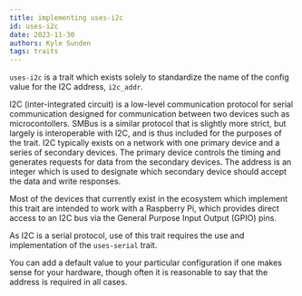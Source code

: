 ```yaml
---
title: implementing uses-i2c
id: uses-i2c
date: 2023-11-30
authors: Kyle Sunden
tags: traits
---
```



`uses-i2c` is a trait which exists solely to standardize the name of the
config value for the I2C address, `i2c_addr`.

I2C (inter-integrated circuit) is a low-level communication protocol for
serial communication designed for communication between two devices such
as microcontollers. SMBus is a similar protocol that is
slightly more strict, but largely is interoperable with I2C, and is thus
included for the purposes of the trait. I2C typically exists on a
network with one primary device and a series of secondary devices. The
primary device controls the timing and generates requests for data from
the secondary devices. The address is an integer which is used to
designate which secondary device should accept the data and write
responses.

Most of the devices that currently exist in the ecosystem which
implement this trait are intended to work with a Raspberry Pi, which
provides direct access to an I2C bus via the General Purpose Input
Output (GPIO) pins.

As I2C is a serial protocol, use of this trait requires the use and
implementation of the `uses-serial` trait.

You can add a default value to your particular configuration if one
makes sense for your hardware, though often it is reasonable to say that
the address is required in all cases.
